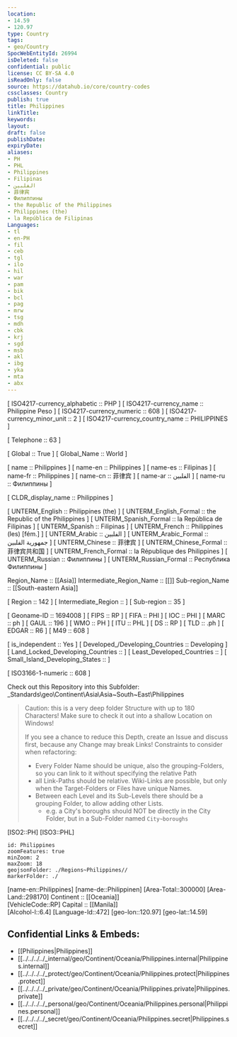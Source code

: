 ```yaml
---
location:
- 14.59
- 120.97
type: Country
tags:
- geo/Country
SpocWebEntityId: 26994
isDeleted: false
confidential: public
license: CC BY-SA 4.0
isReadOnly: false
source: https://datahub.io/core/country-codes
cssclasses: Country
publish: true
title: Philippines
linkTitle: 
keywords: 
layout: 
draft: false
publishDate: 
expiryDate: 
aliases:
- PH
- PHL
- Philippines
- Filipinas
- الفلبين
- 菲律宾
- Филиппины
- the Republic of the Philippines
- Philippines (the)
- la República de Filipinas
Languages:
- tl
- en-PH
- fil
- ceb
- tgl
- ilo
- hil
- war
- pam
- bik
- bcl
- pag
- mrw
- tsg
- mdh
- cbk
- krj
- sgd
- msb
- akl
- ibg
- yka
- mta
- abx
---
```



[	ISO4217-currency_alphabetic	 :: PHP ] 
[	ISO4217-currency_name	 :: Philippine Peso ] 
[	ISO4217-currency_numeric	 :: 608 ] 
[	ISO4217-currency_minor_unit	 :: 2 ] 
[	ISO4217-currency_country_name	 :: PHILIPPINES ] 

[	Telephone	 :: 63 ] 

[	Global	 :: True ] 
[	Global_Name	 :: World ] 

[	name	 :: Philippines ] 
[	name-en	 :: Philippines ] 
[	name-es	 :: Filipinas ] 
[	name-fr	 :: Philippines ] 
[	name-cn	 :: 菲律宾 ] 
[	name-ar	 :: الفلبين ] 
[	name-ru	 :: Филиппины ] 

[	CLDR_display_name	 :: Philippines ] 

[	UNTERM_English	 :: Philippines (the) ] 
[	UNTERM_English_Formal	 :: the Republic of the Philippines ] 
[	UNTERM_Spanish_Formal	 :: la República de Filipinas ] 
[	UNTERM_Spanish	 :: Filipinas ] 
[	UNTERM_French	 :: Philippines (les) [fém.] ] 
[	UNTERM_Arabic	 :: الفلبين ] 
[	UNTERM_Arabic_Formal	 :: جمهورية الفلبين ] 
[	UNTERM_Chinese	 :: 菲律宾 ] 
[	UNTERM_Chinese_Formal	 :: 菲律宾共和国 ] 
[	UNTERM_French_Formal	 :: la République des Philippines ] 
[	UNTERM_Russian	 :: Филиппины ] 
[	UNTERM_Russian_Formal	 :: Республика Филиппины ] 

Region_Name ::  [[Asia]] 
Intermediate_Region_Name ::  [[]] 
Sub-region_Name ::  [[South-eastern Asia]] 

[	Region	 :: 142 ] 
[	Intermediate_Region	 ::  ] 
[	Sub-region	 :: 35 ] 

[	Geoname-ID	 :: 1694008 ] 
[	FIPS	 :: RP ] 
[	FIFA	 :: PHI ] 
[	IOC	 :: PHI ] 
[	MARC	 :: ph ] 
[	GAUL	 :: 196 ] 
[	WMO	 :: PH ] 
[	ITU	 :: PHL ] 
[	DS	 :: RP ] 
[	TLD	 :: .ph ] 
[	EDGAR	 :: R6 ] 
[	M49	 :: 608 ] 

[	is_independent	 :: Yes ] 
[	Developed_/Developing_Countries	 :: Developing ] 
[	Land_Locked_Developing_Countries	 ::  ] 
[	Least_Developed_Countries	 ::  ] 
[	Small_Island_Developing_States	 ::  ] 

[	ISO3166-1-numeric	 :: 608 ] 


Check out this Repository into this Subfolder: 
\_Standards\geo\Continent\Asia\Asia~South~East\Philippines

> Caution: this is a very deep folder Structure with up to 180 Characters! 
> Make sure to check it out into a shallow Location on Windows! 
> 
> If you see a chance to reduce this Depth, create an Issue and discuss first, because any Change may break Links! 
> Constraints to consider when refactoring: 
> - Every Folder Name should be unique, also the grouping-Folders, so you can link to it without specifying the relative Path 
> - all Link-Paths should be relative. Wiki-Links are possible, but only when the Target-Folders or Files have unique Names. 
> - Between each Level and its Sub-Levels there should be a grouping Folder, to allow adding other Lists. 
>   - e.g. a City's boroughs should NOT be directly in the City Folder, but in a Sub-Folder named `City~boroughs` 





[ISO2::PH] 
[ISO3::PHL] 

```leaflet
id: Philippines
zoomFeatures: true 
minZoom: 2 
maxZoom: 18
geojsonFolder: ./Regions~Philippines// 
markerFolder: ./
```

[name-en::Philippines] 
[name-de::Philippinen] 
[Area-Total::300000] 
[Area-Land::298170] 
Continent :: [[Oceania]]  
[VehicleCode::RP] 
Capital :: [[Manila]]  
[Alcohol-l::6.4] 
[Language-Id::472] 
[geo-lon::120.97] 
[geo-lat::14.59] 



## Confidential Links & Embeds: 
- [[Philippines|Philippines]]  
- [[../../../../_internal/geo/Continent/Oceania/Philippines.internal|Philippines.internal]]  
- [[../../../../_protect/geo/Continent/Oceania/Philippines.protect|Philippines.protect]] 
- [[../../../../_private/geo/Continent/Oceania/Philippines.private|Philippines.private]] 
- [[../../../../_personal/geo/Continent/Oceania/Philippines.personal|Philippines.personal]] 
- [[../../../../_secret/geo/Continent/Oceania/Philippines.secret|Philippines.secret]] 
